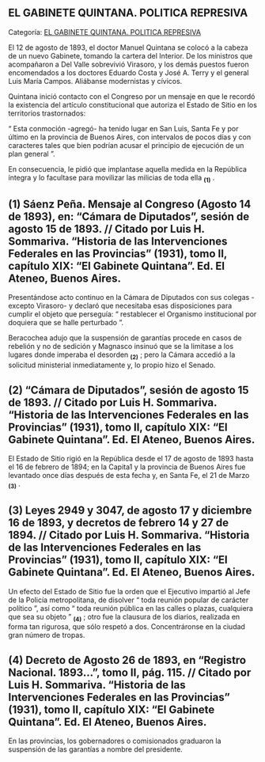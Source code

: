 ## EL GABINETE QUINTANA. POLITICA REPRESIVA

Categoría: [EL GABINETE QUINTANA. POLITICA REPRESIVA](http://descubrircorrientes.com.ar/2012/index.php/4615-corrientes-en-la-familia-argentina-1870-a-la-actualidad/gobiernos-autonomistas-de-gallino-a-ruiz-1880-1897/el-gabinete-quintana-politica-represiva)

El 12 de agosto de 1893, el doctor Manuel Quintana se colocó a la cabeza de un nuevo Gabinete, tomando la cartera del Interior. De los ministros que acompañaron a Del Valle sobrevivió Virasoro, y los demás puestos fueron encomendados a los doctores Eduardo Costa y José A. Terry y el general Luis María Campos. Aliábanse modernistas y cívicos.

Quintana inició contacto con el Congreso por un mensaje en que le recordó la existencia del artículo constitucional que autoriza el Estado de Sitio en los territorios trastornados:

“ Esta conmoción -agregó- ha tenido lugar en San Luis, Santa Fe y por último en la provincia de Buenos Aires, con intervalos de pocos días y con caracteres tales que bien podrían acusar el principio de ejecución de un plan general ”.

En consecuencia, le pidió que implantase aquella medida en la República íntegra y lo facultase para movilizar las milicias de toda ella <sub><strong><span><span>(1)</span></span></strong></sub> .

## **(1) Sáenz Peña. Mensaje al Congreso (Agosto 14 de 1893), en: “Cámara de Diputados”, sesión de agosto 15 de 1893. // Citado por Luis H. Sommariva. “Historia de las Intervenciones Federales en las Provincias” (1931), tomo II, capítulo XIX: “El Gabinete Quintana”. Ed. El Ateneo, Buenos Aires.**

Presentándose acto continuo en la Cámara de Diputados con sus colegas -excepto Virasoro- y declaró que necesitaba esas disposiciones para cumplir el objeto que perseguía: “ restablecer el Organismo institucional por doquiera que se halle perturbado ”.

Beracochea adujo que la suspensión de garantías procede en casos de rebelión y no de sedición y Magnasco insinuó que se la limitase a los lugares donde imperaba el desorden <sub><strong><span><span>(2)</span></span></strong></sub> ; pero la Cámara accedió a la solicitud ministerial inmediatamente y, lo propio hizo el Senado.

## **(2) “Cámara de Diputados”, sesión de agosto 15 de 1893. // Citado por Luis H. Sommariva. “Historia de las Intervenciones Federales en las Provincias” (1931), tomo II, capítulo XIX: “El Gabinete Quintana”. Ed. El Ateneo, Buenos Aires.**

El Estado de Sitio rigió en la República desde el 17 de agosto de 1893 hasta el 16 de febrero de 1894; en la Capita1 y la provincia de Buenos Aires fue levantado once días después de esta fecha y, en Santa Fe, el 21 de Marzo <sub><strong><span><span>(3)</span></span></strong></sub> .

## **(3) Leyes 2949 y 3047, de agosto 17 y diciembre 16 de 1893, y decretos de febrero 14 y 27 de 1894. // Citado por Luis H. Sommariva. “Historia de las Intervenciones Federales en las Provincias” (1931), tomo II, capítulo XIX: “El Gabinete Quintana”. Ed. El Ateneo, Buenos Aires.**

Un efecto del Estado de Sitio fue la orden que el Ejecutivo impartió al Jefe de la Policía metropolitana, de disolver “ toda reunión popular de carácter político ”, así como “ toda reunión pública en las calles o plazas, cualquiera que sea su objeto ” <sub><strong><span><span>(4)</span></span></strong></sub> ; otro fue la clausura de los diarios, realizada en forma tan rigurosa, que sólo respetó a dos. Concentráronse en la ciudad gran número de tropas.

## **(4) Decreto de Agosto 26 de 1893, en “Registro Nacional. 1893...”, tomo II, pág. 115\. // Citado por Luis H. Sommariva. “Historia de las Intervenciones Federales en las Provincias” (1931), tomo II, capítulo XIX: “El Gabinete Quintana”. Ed. El Ateneo, Buenos Aires.**

En las provincias, los gobernadores o comisionados graduaron la suspensión de las garantías a nombre del presidente.